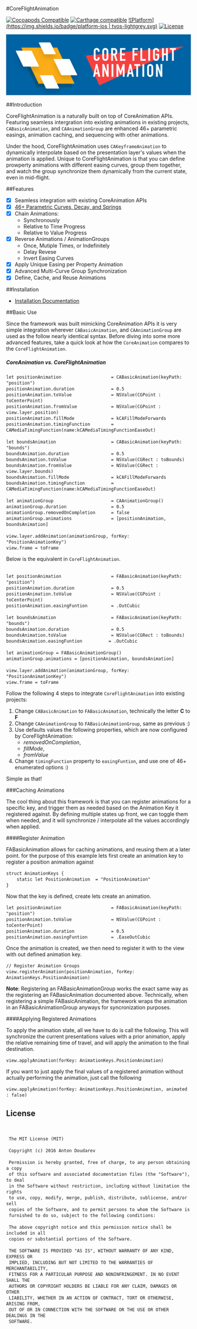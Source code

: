 #CoreFlightAnimation

[![Cocoapods Compatible](https://img.shields.io/badge/pod-v0.9.1-blue.svg)]()
[![Carthage compatible](https://img.shields.io/badge/Carthage-compatible-4BC51D.svg?style=flat)]()
[![Platform](https://img.shields.io/badge/platform-ios | tvos-lightgrey.svg)]()
[![License](https://img.shields.io/badge/license-MIT-343434.svg)](/LICENSE.md)

![alt tag](/Documentation/FlightBanner.png?raw=true)

##Introduction

CoreFlightAnimation is a naturally built on top of CoreAnimation APIs. Featuring seamless intergration into existing animations in existing projects, `CABasicAnimation`, and `CAAnimationGroup` are enhanced 46+ parametric easings, animation caching, and sequencing with other animations. 

Under the hood, CoreFlightAnimation uses `CAKeyframeAnimation` to dynamically interpolate based on the presentation layer's values when the animation is applied. Unique to CoreFlightAnimation is that you can define prowperty animations with different easing curves, group them together, and watch the group synchronize them dynamically from the current state, even in mid-flight. 
<br>

##Features

- [x] Seamless integration with existing CoreAnimation APIs
- [x] [46+ Parametric Curves, Decay, and Springs](/Documentation/parametric_easings.md) 
- [x] Chain Animations:
	* Synchronously 
	* Relative to Time Progress
	* Relative to Value Progress
- [x] Reverse Animations / AnimationGroups
	* Once, Mutiple Times, or Indefinitely 
	* Delay Revese
	* Invert Easing Curves
- [x] Apply Unique Easing per Property Animation
- [x] Advanced Multi-Curve Group Synchronization
- [x] Define, Cache, and Reuse Animations
    
##Installation

* [Installation Documentation](/Documentation/installation.md)

##Basic Use 

Since the framework was built mimicking CoreAnimation APIs it is very simple integration wherever `CABasicAnimation`, and `CAAnimationGroup` are used as the follow nearly identical syntax. Before diving into some more advanced features, take a quick look at how the `CoreAnimation` compares to the `CoreFlightAnimation`. 

##### CoreAnimation vs. CoreFlightAnimation

```
let positionAnimation 					= CABasicAnimation(keyPath: "position")
positionAnimation.duration 				= 0.5
positionAnimation.toValue 				= NSValue(CGPoint : toCenterPoint)
positionAnimation.fromValue 			= NSValue(CGPoint : view.layer.position)
positionAnimation.fillMode              = kCAFillModeForwards
positionAnimation.timingFunction        = CAMediaTimingFunction(name:kCAMediaTimingFunctionEaseOut)

let boundsAnimation 					= CABasicAnimation(keyPath: "bounds")
boundsAnimation.duration 				= 0.5
boundsAnimation.toValue 				= NSValue(CGRect : toBounds)
boundsAnimation.fromValue 				= NSValue(CGRect : view.layer.bounds)
boundsAnimation.fillMode              	= kCAFillModeForwards
boundsAnimation.timingFunction        	= CAMediaTimingFunction(name:kCAMediaTimingFunctionEaseOut)

let animationGroup 						= CAAnimationGroup()
animationGroup.duration 				= 0.5
animationGroup.removedOnCompletion   	= false
animationGroup.animations 				= [positionAnimation, boundsAnimation]

view.layer.addAnimation(animationGroup, forKey: "PositionAnimationKey")
view.frame = toFrame
```
Below is the equivalent in `CoreFlightAnimation`.

```

let positionAnimation 					= FABasicAnimation(keyPath: "position")
positionAnimation.duration 				= 0.5
positionAnimation.toValue 				= NSValue(CGPoint : toCenterPoint)
positionAnimation.easingFuntion         = .OutCubic

let boundsAnimation 					= FABasicAnimation(keyPath: "bounds")
boundsAnimation.duration 				= 0.5
boundsAnimation.toValue 				= NSValue(CGRect : toBounds)
boundsAnimation.easingFuntion          = .OutCubic
    
let animationGroup = FABasicAnimationGroup()
animationGroup.animations = [positionAnimation, boundsAnimation]

view.layer.addAnimation(animationGroup, forKey: "PositionAnimationKey")
view.frame = toFrame
```

Follow the following 4 steps to integrate `CoreFlightAnimation` into existing projects:

1. Change `CABasicAnimation` to `FABasicAnimation`, technically the letter **C** to **F**
2. Change `CAAnimationGroup` to `FABasicAnimationGroup`, same as previous :)
3. Use defaults values the following properties, which are now configured by CoreFlightAnimation:
	- *removedOnCompletion*, 
	- *fillMode*, 
	- *fromValue* 
4. Change `timingFunction` property to `easingFuntion`, and use one of 46+ enumerated options :)

Simple as that!

###Caching Animations

The cool thing about this framework is that you can register animations for a specific key, and trigger them as needed based on the Animation Key it registered against. By defining multiple states up front, we can toggle them when needed, and it will synchronize / interpolate all the values accordingly when applied.

####Register Animation

FABasicAnimation allows for caching animations, and reusing them at a later point. for the purpose of this example lets first create an animation key to register a position animation against

```
struct AnimationKeys {
    static let PositionAnimation  = "PositionAnimation"
}
```

Now that the key is defined, create lets create an animation.

```
let positionAnimation 					= FABasicAnimation(keyPath: "position")
positionAnimation.toValue 				= NSValue(CGPoint : toCenterPoint)
positionAnimation.duration 				= 0.5
positionAnimation.easingFuntion         = .EaseOutCubic
``` 

Once the animation is created, we then need to register it with to the view with out defined animation key.

```
// Register Animation Groups
view.registerAnimation(positionAnimation, forKey: AnimationKeys.PositionAnimation)
```

**Note**: Registering an FABasicAnimationGroup works the exact same way as the registering an FABasicAnimation documented above. Technically, when registering a simple FABasicAnimation, the framework wraps the animation in an FABasicAnimationGroup anyways for syncronization purposes.

####Applying Registered Animations

To apply the animation state, all we have to do is call the following. This will synchronize the current presentations values with a prior animation, apply the relative remaining time of travel, and will apply the animation to the final destination.

```
view.applyAnimation(forKey: AnimationKeys.PositionAnimation)
```

If you want to just apply the final values of a registered animation without actually performing the animation, just call the following

```
view.applyAnimation(forKey: AnimationKeys.PositionAnimation, animated : false)
```

## License
<br>

     The MIT License (MIT)  
      
     Copyright (c) 2016 Anton Doudarev  
      
     Permission is hereby granted, free of charge, to any person obtaining a copy
     of this software and associated documentation files (the "Software"), to deal
     in the Software without restriction, including without limitation the rights
     to use, copy, modify, merge, publish, distribute, sublicense, and/or sell
     copies of the Software, and to permit persons to whom the Software is
     furnished to do so, subject to the following conditions:  
     
     The above copyright notice and this permission notice shall be included in all
     copies or substantial portions of the Software.  
      
     THE SOFTWARE IS PROVIDED "AS IS", WITHOUT WARRANTY OF ANY KIND, EXPRESS OR
     IMPLIED, INCLUDING BUT NOT LIMITED TO THE WARRANTIES OF MERCHANTABILITY,
     FITNESS FOR A PARTICULAR PURPOSE AND NONINFRINGEMENT. IN NO EVENT SHALL THE
     AUTHORS OR COPYRIGHT HOLDERS BE LIABLE FOR ANY CLAIM, DAMAGES OR OTHER
     LIABILITY, WHETHER IN AN ACTION OF CONTRACT, TORT OR OTHERWISE, ARISING FROM,
     OUT OF OR IN CONNECTION WITH THE SOFTWARE OR THE USE OR OTHER DEALINGS IN THE
     SOFTWARE.  